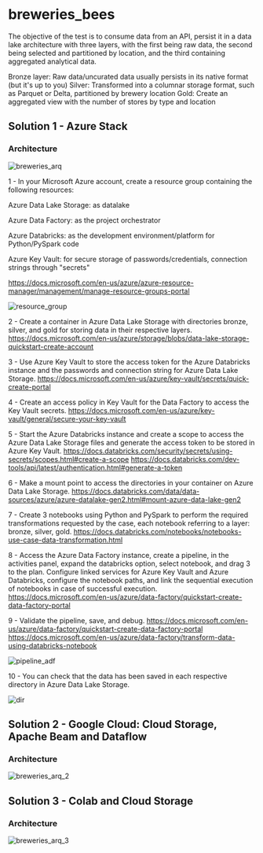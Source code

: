 # breweries_bees


The objective of the test is to consume data from an API, persist it in a data lake architecture with three layers, with the first being raw data, the second being selected and partitioned by location, and the third containing aggregated analytical data.

Bronze layer: Raw data/uncurated data usually persists in its native format (but it's up to you)
Silver: Transformed into a columnar storage format, such as Parquet or Delta, partitioned by brewery location
Gold: Create an aggregated view with the number of stores by type and location


## Solution 1 - Azure Stack 
### Architecture

![breweries_arq](https://user-images.githubusercontent.com/82526635/236075843-477c0fb0-069c-4e64-a8f5-e0cb11b2b65a.PNG)

1 - In your Microsoft Azure account, create a resource group containing the following resources:

Azure Data Lake Storage: as datalake

Azure Data Factory: as the project orchestrator

Azure Databricks: as the development environment/platform for Python/PySpark code

Azure Key Vault: for secure storage of passwords/credentials, connection strings through "secrets"

https://docs.microsoft.com/en-us/azure/azure-resource-manager/management/manage-resource-groups-portal


![resource_group](https://user-images.githubusercontent.com/82526635/236101832-68028dd3-7c83-43df-914d-91e8f96a3d47.PNG)


2 - Create a container in Azure Data Lake Storage with directories bronze, silver, and gold for storing data in their respective layers.
https://docs.microsoft.com/en-us/azure/storage/blobs/data-lake-storage-quickstart-create-account

3 - Use Azure Key Vault to store the access token for the Azure Databricks instance and the passwords and connection string for Azure Data Lake Storage.
https://docs.microsoft.com/en-us/azure/key-vault/secrets/quick-create-portal

4 - Create an access policy in Key Vault for the Data Factory to access the Key Vault secrets.
https://docs.microsoft.com/en-us/azure/key-vault/general/secure-your-key-vault

5 - Start the Azure Databricks instance and create a scope to access the Azure Data Lake Storage files and generate the access token to be stored in Azure Key Vault.
https://docs.databricks.com/security/secrets/using-secrets/scopes.html#create-a-scope
https://docs.databricks.com/dev-tools/api/latest/authentication.html#generate-a-token

6 - Make a mount point to access the directories in your container on Azure Data Lake Storage.
https://docs.databricks.com/data/data-sources/azure/azure-datalake-gen2.html#mount-azure-data-lake-gen2

7 - Create 3 notebooks using Python and PySpark to perform the required transformations requested by the case, each notebook referring to a layer: bronze, silver, gold.
https://docs.databricks.com/notebooks/notebooks-use-case-data-transformation.html

8 - Access the Azure Data Factory instance, create a pipeline, in the activities panel, expand the databricks option, select notebook, and drag 3 to the plan. Configure linked services for Azure Key Vault and Azure Databricks, configure the notebook paths, and link the sequential execution of notebooks in case of successful execution.
https://docs.microsoft.com/en-us/azure/data-factory/quickstart-create-data-factory-portal

9 - Validate the pipeline, save, and debug.
https://docs.microsoft.com/en-us/azure/data-factory/quickstart-create-data-factory-portal
https://docs.microsoft.com/en-us/azure/data-factory/transform-data-using-databricks-notebook

![pipeline_adf](https://user-images.githubusercontent.com/82526635/236101950-c00d3195-fab5-4509-a895-b023533a9483.jpg)


10 - You can check that the data has been saved in each respective directory in Azure Data Lake Storage.

![dir](https://user-images.githubusercontent.com/82526635/236102854-5bc3a135-979e-4cb0-8fdf-b40b36c41067.PNG)



## Solution 2 - Google Cloud: Cloud Storage, Apache Beam and Dataflow
### Architecture
![breweries_arq_2](https://user-images.githubusercontent.com/82526635/236099887-47497eb7-f96e-4c5d-8967-22acbf8bb9ba.PNG)



## Solution 3 - Colab and Cloud Storage
### Architecture
![breweries_arq_3](https://user-images.githubusercontent.com/82526635/236099995-fed0d510-fce4-4bb8-b913-4829c022c291.PNG)


